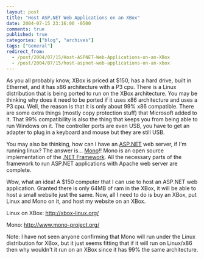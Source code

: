 ```yaml
---
layout: post
title: "Host ASP.NET Web Applications on an XBox"
date: 2004-07-15 23:16:00 -0500
comments: true
published: true
categories: ["blog", "archives"]
tags: ["General"]
redirect_from: 
  - /post/2004/07/15/Host-ASPNET-Web-Applications-on-an-XBox
  - /post/2004/07/15/host-aspnet-web-applications-on-an-xbox
---
```

<!-- more -->
<P>As you all probably know, XBox is priced at $150, has a hard drive, built in Ethernet, and it has x86 architecture with a P3 cpu. There is a Linux distribution that is being ported to run on the XBox architecture. You may be thinking why does it need to be ported if it uses x86 architecture and uses a P3 cpu. Well, the reason is that it is only about 99% x86 compatible. There are some extra things (mostly copy protection stuff) that Microsoft added to it. That 99% compatibility is also the thing that keeps you from being able to run Windows on it. The controller ports are even USB, you have to get an adapter to plug in a keyboard and mouse but they are still USB.</P>
<P>You may also be thinking, how can I have an <A title=ASP.NET href="http://asp.net" target=_blank>ASP.NET</A> web server, if I'm running linux? The answer is... <A title="Mono Project" href="http://mono-project.com" target=_blank>Mono</A>!! Mono is an open source implementation of the <A title="Microsoft .NET Framework" href="http://www.microsoft.com/net/" target=_blank>.NET Framework</A>. All the necessary parts of the framework to run ASP.NET applications with Apache web server are complete.</P>
<P>Wow, what an idea! A $150 computer that I can use to host an ASP.NET web application. Granted there is only 64MB of ram in the XBox, it will be able to host a small website just the same. Now, all I need to do is buy an XBox, put Linux and Mono on it, and host my website on an XBox.</P>
<P>Linux on XBox: <A href="http://xbox-linux.org/">http://xbox-linux.org/</A></P>
<P>Mono: <A href="http://www.mono-project.org/">http://www.mono-project.org/</A> </P>
<P>Note: I have not seen anyone confirming that Mono will run under the Linux distribution for XBox, but it just seems fitting that if it will run on Linux/x86 then why wouldn't it run on an XBox since it has 99% the same architecture.</P>
